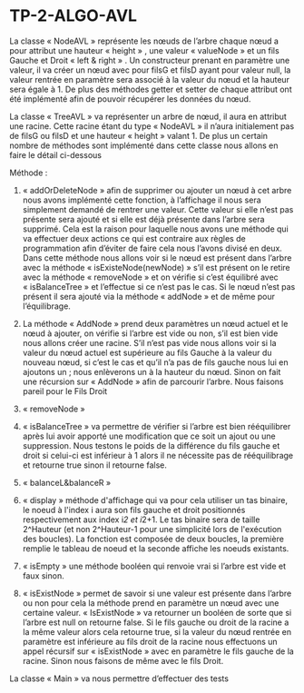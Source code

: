 # TP-2-ALGO-AVL

La classe « NodeAVL » représente les nœuds de l’arbre chaque nœud a pour attribut une hauteur « height » , une valeur « valueNode » et un fils Gauche et Droit « left & right » .
Un constructeur  prenant en paramètre une valeur, il va créer un nœud avec pour filsG et filsD ayant pour valeur null, la valeur rentrée en paramètre sera associé à la valeur du nœud et la hauteur sera égale à 1.
De plus des méthodes getter et setter de chaque attribut ont été implémenté afin de pouvoir récupérer les données du nœud.

La classe « TreeAVL » va représenter un arbre de nœud, il aura en attribut une racine. Cette racine étant du type « NodeAVL »  il n’aura initialement pas de filsG ou filsD et une hauteur « height »  valant 1. De plus un certain nombre de méthodes sont implémenté dans cette classe nous allons en faire le détail ci-dessous 

Méthode : 

1) « addOrDeleteNode » afin de supprimer ou ajouter un nœud à cet arbre nous avons implémenté cette fonction, à l’affichage il nous sera simplement demandé de rentrer une valeur. Cette valeur si elle n’est pas présente sera ajouté et si elle est déjà présente dans l’arbre sera supprimé. Cela est la raison pour laquelle nous avons une méthode qui va effectuer deux actions ce qui est contraire aux règles de programmation  afin d’éviter de faire cela nous l’avons divisé en deux. Dans cette méthode nous allons voir si le nœud est présent dans l’arbre avec la méthode « isExisteNode(newNode) » s’il est présent on le retire avec la méthode « removeNode » et on vérifie si c’est équilibré  avec « isBalanceTree » et l’effectue si ce n’est pas le cas. Si le nœud n’est pas présent il sera ajouté via la méthode « addNode »  et de même pour l’équilibrage.

 2) La méthode « AddNode » prend deux paramètres un nœud actuel et le nœud à ajouter, on vérifie si l’arbre est vide ou non, s’il est bien vide nous allons créer une racine. S’il n’est pas vide nous allons voir si la valeur du nœud actuel est supérieure au fils Gauche à la valeur du nouveau nœud, si c’est le cas et qu’il n’a pas de fils gauche nous lui en ajoutons un ; nous enlèverons un à la hauteur du nœud. Sinon on fait une récursion sur « AddNode » afin de parcourir l’arbre. Nous faisons pareil pour le Fils Droit

3) « removeNode »

4) « isBalanceTree »  va permettre de vérifier si l’arbre est bien  rééquilibrer après lui avoir apporté une modification que ce soit un ajout ou une suppression. Nous testons le poids de la différence du fils gauche et droit si celui-ci est inférieur à 1 alors il ne nécessite pas de rééquilibrage et retourne true  sinon il retourne false.

5) « balanceL&balanceR » 

6) « display » méthode d'affichage qui va pour cela utiliser un tas binaire, le noeud à l'index i aura son fils gauche et droit positionnés respectivement aux index i*2 et i*2+1. Le tas binaire sera de taille 2^Hauteur (et non 2^Hauteur-1 pour une simplicité lors de l'exécution des boucles). La fonction est composée de deux boucles, la première remplie le tableau de noeud et la seconde affiche les noeuds existants.

7) « isEmpty » une méthode booléen qui renvoie vrai si l’arbre est vide et faux sinon.

8) « isExistNode » permet de savoir si une valeur est présente dans l’arbre ou non pour cela la méthode prend en paramètre un nœud avec une certaine valeur. « IsExistNode » va retourner un booléen de sorte que si l’arbre est null on retourne false. Si le fils gauche ou droit de la racine a la même valeur alors cela retourne true, si la valeur du nœud rentrée en paramètre est inférieure au fils droit de la racine nous effectuons un appel récursif sur « isExistNode » avec en paramètre le fils gauche de la racine. Sinon nous faisons de même avec le fils Droit.


La classe « Main » va nous permettre d’effectuer des tests 
